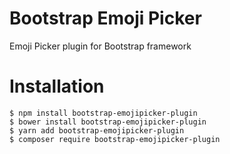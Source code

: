 # Bootstrap Emoji Picker
Emoji Picker plugin for Bootstrap framework

# Installation

    $ npm install bootstrap-emojipicker-plugin
    $ bower install bootstrap-emojipicker-plugin
    $ yarn add bootstrap-emojipicker-plugin
    $ composer require bootstrap-emojipicker-plugin
